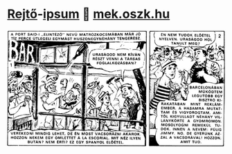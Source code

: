 # [Rejtő](https://en.wikipedia.org/wiki/Jen%C5%91_Rejt%C5%91)-[ipsum](https://en.wikipedia.org/wiki/Lorem_ipsum) :blue_book: [mek.oszk.hu](http://mek.oszk.hu/html/vgi/kereses/kereses.phtml?id=1109&sub_id=1&table=dc_creator&megnevezes=%27szerzo%27&mezoertek1=Rejt%F5&mezoertek2=Jen%F5)

[![Rejtő ipsum](https://github.com/eskzsolt/rejto-ipsum/blob/master/c.jpg "Visit")](https://eskzsolt.github.io/rejto-ipsum/)
